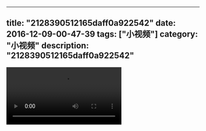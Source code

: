 
---
title: "2128390512165daff0a922542"
date: 2016-12-09-00-47-39
tags: ["小视频"]
category: "小视频"
description: "2128390512165daff0a922542"
---
<video src="http://ohtsqip0g.bkt.clouddn.com/2128390512165daff0a922542.mp4" controls="controls"></video>
